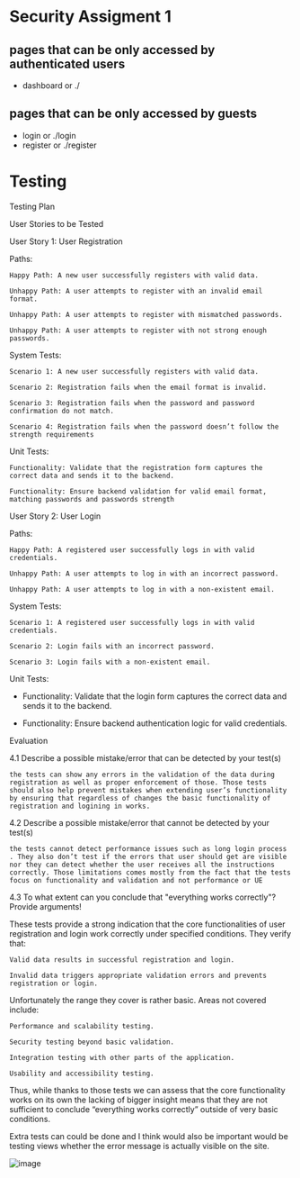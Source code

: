 # Security Assigment 1
## pages that can be only accessed by authenticated users
- dashboard or ./
## pages that can be only accessed by guests
- login or ./login
- register or ./register 
# Testing

Testing Plan 

 

User Stories to be Tested 

User Story 1: User Registration 

Paths: 

    Happy Path: A new user successfully registers with valid data. 

    Unhappy Path: A user attempts to register with an invalid email format. 

    Unhappy Path: A user attempts to register with mismatched passwords. 

    Unhappy Path: A user attempts to register with not strong enough passwords. 

 

System Tests: 

    Scenario 1: A new user successfully registers with valid data. 

    Scenario 2: Registration fails when the email format is invalid. 

    Scenario 3: Registration fails when the password and password confirmation do not match. 

    Scenario 4: Registration fails when the password doesn’t follow the strength requirements 

Unit Tests: 

    Functionality: Validate that the registration form captures the correct data and sends it to the backend. 

    Functionality: Ensure backend validation for valid email format, matching passwords and passwords strength 

User Story 2: User Login 

Paths: 

    Happy Path: A registered user successfully logs in with valid credentials. 

    Unhappy Path: A user attempts to log in with an incorrect password. 

    Unhappy Path: A user attempts to log in with a non-existent email. 

System Tests: 

    Scenario 1: A registered user successfully logs in with valid credentials. 

    Scenario 2: Login fails with an incorrect password. 

    Scenario 3: Login fails with a non-existent email. 

Unit Tests: 

- Functionality: Validate that the login form captures the correct data and sends it to the backend. 

- Functionality: Ensure backend authentication logic for valid credentials. 

Evaluation 

4.1 Describe a possible mistake/error that can be detected by your test(s) 

 
	the tests can show any errors in the validation of the data during registration as well as proper enforcement of those. Those tests should also help prevent mistakes when extending user’s functionality by ensuring that regardless of changes the basic functionality of registration and logining in works. 

4.2 Describe a possible mistake/error that cannot be detected by your test(s) 

 
	the tests cannot detect performance issues such as long login process . They also don’t test if the errors that user should get are visible nor they can detect whether the user receives all the instructions correctly. Those limitations comes mostly from the fact that the tests focus on functionality and validation and not performance or UE 

 
4.3 To what extent can you conclude that "everything works correctly"? Provide arguments! 

 
These tests provide a strong indication that the core functionalities of user registration and login work correctly under specified conditions. They verify that: 

    Valid data results in successful registration and login. 

    Invalid data triggers appropriate validation errors and prevents registration or login. 

Unfortunately the range they cover is rather basic. Areas not covered include: 

    Performance and scalability testing. 

    Security testing beyond basic validation. 

    Integration testing with other parts of the application. 

    Usability and accessibility testing. 

Thus, while thanks to those tests we can assess that the core functionality works on its own the lacking of bigger insight means that they are not sufficient to conclude “everything works correctly” outside of very basic conditions. 
 
Extra tests can could be done and I think would also be important would be testing views whether the error message is actually visible on the site. 

 

 ![image](https://github.com/Arison7/cult/assets/89223744/1bae8cae-488a-47e0-92a8-3f8a545ababf)


 

 

 

 
